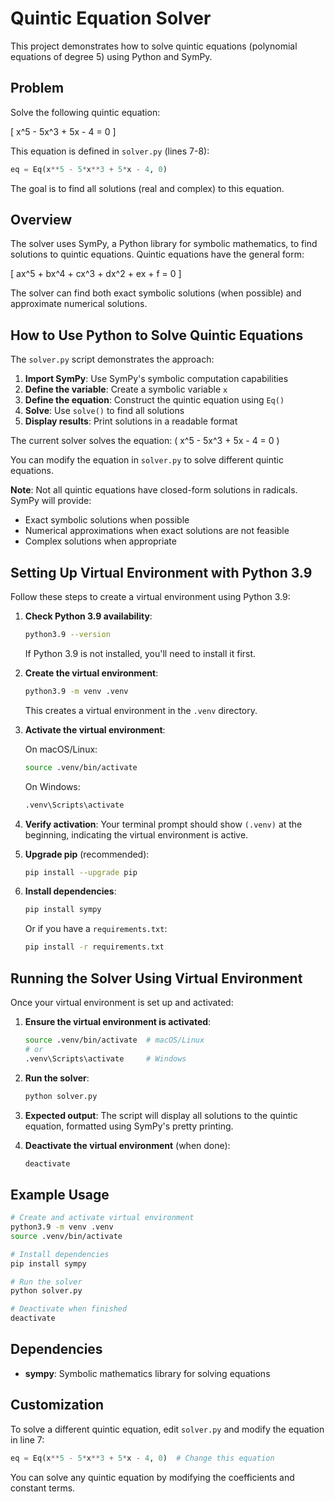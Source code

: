# Quintic Equation Solver

This project demonstrates how to solve quintic equations (polynomial equations of degree 5) using Python and SymPy.

## Problem

Solve the following quintic equation:

\[ x^5 - 5x^3 + 5x - 4 = 0 \]

This equation is defined in `solver.py` (lines 7-8):

```python
eq = Eq(x**5 - 5*x**3 + 5*x - 4, 0)
```

The goal is to find all solutions (real and complex) to this equation.

## Overview

The solver uses SymPy, a Python library for symbolic mathematics, to find solutions to quintic equations. Quintic equations have the general form:

\[ ax^5 + bx^4 + cx^3 + dx^2 + ex + f = 0 \]

The solver can find both exact symbolic solutions (when possible) and approximate numerical solutions.

## How to Use Python to Solve Quintic Equations

The `solver.py` script demonstrates the approach:

1. **Import SymPy**: Use SymPy's symbolic computation capabilities
2. **Define the variable**: Create a symbolic variable `x`
3. **Define the equation**: Construct the quintic equation using `Eq()`
4. **Solve**: Use `solve()` to find all solutions
5. **Display results**: Print solutions in a readable format

The current solver solves the equation: \( x^5 - 5x^3 + 5x - 4 = 0 \)

You can modify the equation in `solver.py` to solve different quintic equations.

**Note**: Not all quintic equations have closed-form solutions in radicals. SymPy will provide:

- Exact symbolic solutions when possible
- Numerical approximations when exact solutions are not feasible
- Complex solutions when appropriate

## Setting Up Virtual Environment with Python 3.9

Follow these steps to create a virtual environment using Python 3.9:

1. **Check Python 3.9 availability**:

   ```bash
   python3.9 --version
   ```

   If Python 3.9 is not installed, you'll need to install it first.

2. **Create the virtual environment**:

   ```bash
   python3.9 -m venv .venv
   ```

   This creates a virtual environment in the `.venv` directory.

3. **Activate the virtual environment**:

   On macOS/Linux:

   ```bash
   source .venv/bin/activate
   ```

   On Windows:

   ```bash
   .venv\Scripts\activate
   ```

4. **Verify activation**:
   Your terminal prompt should show `(.venv)` at the beginning, indicating the virtual environment is active.

5. **Upgrade pip** (recommended):

   ```bash
   pip install --upgrade pip
   ```

6. **Install dependencies**:

   ```bash
   pip install sympy
   ```

   Or if you have a `requirements.txt`:

   ```bash
   pip install -r requirements.txt
   ```

## Running the Solver Using Virtual Environment

Once your virtual environment is set up and activated:

1. **Ensure the virtual environment is activated**:

   ```bash
   source .venv/bin/activate  # macOS/Linux
   # or
   .venv\Scripts\activate     # Windows
   ```

2. **Run the solver**:

   ```bash
   python solver.py
   ```

3. **Expected output**:
   The script will display all solutions to the quintic equation, formatted using SymPy's pretty printing.

4. **Deactivate the virtual environment** (when done):

   ```bash
   deactivate
   ```

## Example Usage

```bash
# Create and activate virtual environment
python3.9 -m venv .venv
source .venv/bin/activate

# Install dependencies
pip install sympy

# Run the solver
python solver.py

# Deactivate when finished
deactivate
```

## Dependencies

- **sympy**: Symbolic mathematics library for solving equations

## Customization

To solve a different quintic equation, edit `solver.py` and modify the equation in line 7:

```python
eq = Eq(x**5 - 5*x**3 + 5*x - 4, 0)  # Change this equation
```

You can solve any quintic equation by modifying the coefficients and constant terms.
